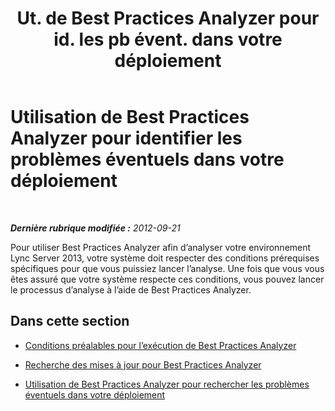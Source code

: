 ﻿---
title: "Ut. de Best Practices Analyzer pour id. les pb évent. dans votre déploiement"
TOCtitle: "Ut. de Best Practices Analyzer pour id. les pb évent. dans votre déploiement"
ms:assetid: 0903063c-4766-4406-92f1-dfea48f274a5
ms:mtpsurl: https://technet.microsoft.com/fr-fr/library/Gg591342(v=OCS.15)
ms:contentKeyID: 49296180
ms.date: 05/20/2016
mtps_version: v=OCS.15
ms.translationtype: HT
---

# Utilisation de Best Practices Analyzer pour identifier les problèmes éventuels dans votre déploiement

 

_**Dernière rubrique modifiée :** 2012-09-21_

Pour utiliser Best Practices Analyzer afin d’analyser votre environnement Lync Server 2013, votre système doit respecter des conditions prérequises spécifiques pour que vous puissiez lancer l’analyse. Une fois que vous vous êtes assuré que votre système respecte ces conditions, vous pouvez lancer le processus d’analyse à l’aide de Best Practices Analyzer.

## Dans cette section

  - [Conditions préalables pour l’exécution de Best Practices Analyzer](lync-server-2013-prerequisites-for-running-best-practices-analyzer.md)

  - [Recherche des mises à jour pour Best Practices Analyzer](lync-server-2013-checking-for-updates-to-best-practices-analyzer.md)

  - [Utilisation de Best Practices Analyzer pour rechercher les problèmes éventuels dans votre déploiement](lync-server-2013-using-best-practices-analyzer-to-scan-your-deployment-for-potential-issues.md)

